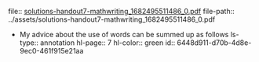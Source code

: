 file:: [solutions-handout7-mathwriting_1682495511486_0.pdf](../assets/solutions-handout7-mathwriting_1682495511486_0.pdf)
file-path:: ../assets/solutions-handout7-mathwriting_1682495511486_0.pdf

- My advice about the use of words can be summed up as follows
  ls-type:: annotation
  hl-page:: 7
  hl-color:: green
  id:: 6448d911-d70b-4d8e-9ec0-461f915e21aa